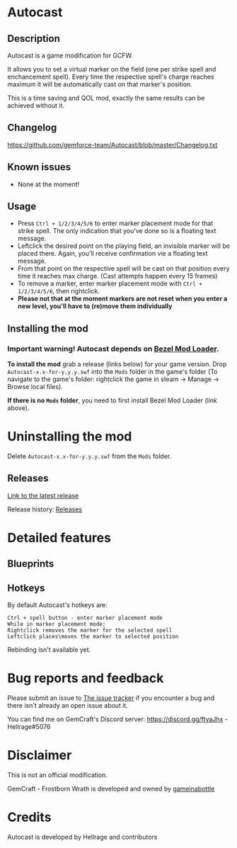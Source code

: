 # Autocast

## Description
Autocast is a game modification for GCFW.

It allows you to set a virtual marker on the field (one per strike spell and enchancement spell). Every time the respective spell's charge reaches maximum it will be automatically cast on that marker's position.


This is a time saving and QOL mod, exactly the same results can be achieved without it.


## Changelog
https://github.com/gemforce-team/Autocast/blob/master/Changelog.txt


## Known issues
* None at the moment!


## Usage
* Press `Ctrl + 1/2/3/4/5/6` to enter marker placement mode for that strike spell. The only indication that you've done so is a floating text message.
* Leftclick the desired point on the playing field, an invisible marker will be placed there. Again, you'll receive confirmation vie a floating text message.
* From that point on the respective spell will be cast on that position every time it reaches max charge. (Cast attempts happen every 15 frames)
* To remove a marker, enter marker placement mode with `Ctrl + 1/2/3/4/5/6`, then rightclick.
* **Please not that at the moment markers are not reset when you enter a new level, you'll have to (re)move them individually**


## Installing the mod
### Important warning! Autocast depends on [Bezel Mod Loader](https://github.com/gemforce-team/BezelModLoader).

**To install the mod** grab a release (links below) for your game version. Drop `Autocast-x.x-for-y.y.y.swf` into the `Mods` folder in the game's folder (To navigate to the game's folder: rightclick the game in steam -> Manage -> Browse local files).

**If there is no `Mods` folder**, you need to first install Bezel Mod Loader (link above).


# Uninstalling the mod
Delete `Autocast-x.x-for-y.y.y.swf` from the `Mods` folder.


## Releases
[Link to the latest release](https://github.com/gemforce-team/Autocast/releases/latest)

Release history: [Releases](https://github.com/gemforce-team/Autocast/releases)


# Detailed features
## Blueprints

## Hotkeys
By default Autocast's hotkeys are:
```
Ctrl + spell button - enter marker placement mode
While in marker placement mode:
Rightclick removes the marker for the selected spell
Leftclick places\moves the marker to selected position
```
Rebinding isn't available yet.


# Bug reports and feedback
Please submit an issue to [The issue tracker](https://github.com/gemforce-team/Autocast/issues) if you encounter a bug and there isn't already an open issue about it.

You can find me on GemCraft's Discord server: https://discord.gg/ftyaJhx - Hellrage#5076


# Disclaimer
This is not an official modification.

GemCraft - Frostborn Wrath is developed and owned by [gameinabottle](http://gameinabottle.com/)


# Credits
Autocast is developed by Hellrage and contributors
